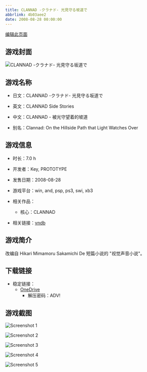 ```yaml
---
title: CLANNAD -クラナド- 光見守る坂道で
abbrlink: 4b03aee2
date: 2008-08-28 00:00:00
---
```

[编辑此页面](https://github.com/ACG-3/ADV3-source/blob/main/source/_posts/games/CLANNAD%20-%E3%82%AF%E3%83%A9%E3%83%8A%E3%83%89-%20%E5%85%89%E8%A6%8B%E5%AE%88%E3%82%8B%E5%9D%82%E9%81%93%E3%81%A7.md)

## 游戏封面

![CLANNAD -クラナド- 光見守る坂道で](https://pan.timero.xyz/d/onedrive/img_lib_001/CLANNAD%20-%E3%82%AF%E3%83%A9%E3%83%8A%E3%83%89-%20%E5%85%89%E8%A6%8B%E5%AE%88%E3%82%8B%E5%9D%82%E9%81%93%E3%81%A7_cover.avif)


## 游戏名称

- 日文：CLANNAD -クラナド- 光見守る坂道で
- 英文：CLANNAD Side Stories
- 中文：CLANNAD - 被光守望着的坡道

- 别名：Clannad: On the Hillside Path that Light Watches Over


## 游戏信息

- 时长：7.0 h
- 开发者：Key, PROTOTYPE
- 发售日期：2008-08-28
- 游戏平台：win, and, psp, ps3, swi, xb3
- 相关作品：
   - 核心：CLANNAD

- 相关链接：[vndb](https://vndb.org/v4060)


## 游戏简介

改编自 Hikari Mimamoru Sakamichi De 短篇小说的 "视觉声音小说"。


## 下载链接

- 稳定链接：
    - [OneDrive](https://pan.timero.xyz/onedrive/adv_lib_001/CLANNAD%20-%E3%82%AF%E3%83%A9%E3%83%8A%E3%83%89-%20%E5%85%89%E8%A6%8B%E5%AE%88%E3%82%8B%E5%9D%82%E9%81%93%E3%81%A7)
        - 解压密码：ADV!



## 游戏截图


![Screenshot 1](https://pan.timero.xyz/d/onedrive/img_lib_001/CLANNAD%20-%E3%82%AF%E3%83%A9%E3%83%8A%E3%83%89-%20%E5%85%89%E8%A6%8B%E5%AE%88%E3%82%8B%E5%9D%82%E9%81%93%E3%81%A7_Screenshot_1.avif)

![Screenshot 2](https://pan.timero.xyz/d/onedrive/img_lib_001/CLANNAD%20-%E3%82%AF%E3%83%A9%E3%83%8A%E3%83%89-%20%E5%85%89%E8%A6%8B%E5%AE%88%E3%82%8B%E5%9D%82%E9%81%93%E3%81%A7_Screenshot_2.avif)

![Screenshot 3](https://pan.timero.xyz/d/onedrive/img_lib_001/CLANNAD%20-%E3%82%AF%E3%83%A9%E3%83%8A%E3%83%89-%20%E5%85%89%E8%A6%8B%E5%AE%88%E3%82%8B%E5%9D%82%E9%81%93%E3%81%A7_Screenshot_3.avif)

![Screenshot 4](https://pan.timero.xyz/d/onedrive/img_lib_001/CLANNAD%20-%E3%82%AF%E3%83%A9%E3%83%8A%E3%83%89-%20%E5%85%89%E8%A6%8B%E5%AE%88%E3%82%8B%E5%9D%82%E9%81%93%E3%81%A7_Screenshot_4.avif)

![Screenshot 5](https://pan.timero.xyz/d/onedrive/img_lib_001/CLANNAD%20-%E3%82%AF%E3%83%A9%E3%83%8A%E3%83%89-%20%E5%85%89%E8%A6%8B%E5%AE%88%E3%82%8B%E5%9D%82%E9%81%93%E3%81%A7_Screenshot_5.avif)

